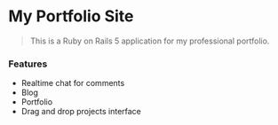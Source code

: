 # My Portfolio Site

> This is a Ruby on Rails 5 application for my professional portfolio.

### Features

- Realtime chat for comments
- Blog
- Portfolio
- Drag and drop projects interface